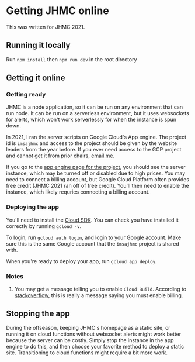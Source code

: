 # Getting JHMC online
This was written for JHMC 2021. 

## Running it locally
Run `npm install` then `npm run dev` in the root directory

## Getting it online
### Getting ready
JHMC is a node application, so it can be run on any environment that can run node. It can be run on a serverless environment, but it uses websockets for alerts, which won't work serverlessly for when the instance is spun down.

In 2021, I ran the server scripts on Google Cloud's App engine. The project id is `imsajhmc` and access to the project should be given by the website leaders from the year before. If you ever need access to the GCP project and cannot get it from prior chairs, [email me](mailto:reach@patrick.today).

If you go to the [app engine page for the project](https://console.cloud.google.com/appengine?serviceId=default&project=imsajhmc), you should see the server instance, which may be turned off or disabled due to high prices. You may need to connect a billing account, but Google Cloud Platform often provides free credit (JHMC 2021 ran off of free credit). You'll then need to enable the instance, which likely requries connecting a billing account.

### Deploying the app
You'll need to install the [Cloud SDK](https://cloud.google.com/sdk/docs/install). You can check you have installed it correctly by running `gcloud -v`.

To login, run `gcloud auth login`, and login to your Google account. Make sure this is the same Google account that the `imsajhmc` project is shared with.

When you're ready to deploy your app, run `gcloud app deploy`. 

### Notes
1. You may get a message telling you to enable `Cloud Build`. According to [stackoverflow](https://stackoverflow.com/questions/52561749/gcloud-app-deploy-error-response-7-access-not-configured-cloud-build-has-n), this is really a message saying you must enable billing. 

## Stopping the app
During the offseason, keeping JHMC's homepage as a static site, or running it on cloud functions without websocket alerts might work better because the server can be costly. Simply stop the instance in the app engine to do this, and then choose your favorite method to deploy a static site. Transitioning to cloud functions might require a bit more work.

